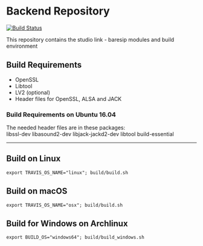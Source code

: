 # Backend Repository

[![Build Status](https://travis-ci.org/Studio-Link-v2/backend.svg)](https://travis-ci.org/Studio-Link-v2/backend)

This repository contains the studio link - baresip modules and build environment

## Build Requirements

- OpenSSL
- Libtool
- LV2 (optional)
- Header files for OpenSSL, ALSA and JACK

### Build Requirements on Ubuntu 16.04

The needed header files are in these packages:  
libssl-dev libasound2-dev libjack-jackd2-dev libtool build-essential

---

## Build on Linux

```export TRAVIS_OS_NAME="linux"; build/build.sh```

## Build on macOS

```export TRAVIS_OS_NAME="osx"; build/build.sh```

## Build for Windows on Archlinux

```export BUILD_OS="windows64"; build/build_windows.sh```
